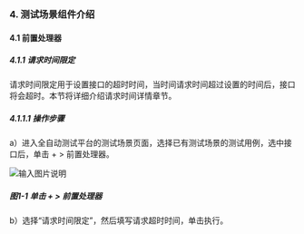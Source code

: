 ### 4. 测试场景组件介绍

#### 4.1 前置处理器

##### 4.1.1 请求时间限定

请求时间限定用于设置接口的超时时间，当时间请求时间超过设置的时间后，接口将会超时。本节将详细介绍请求时间详情章节。

##### 4.1.1.1 操作步骤

a）进入全自动测试平台的测试场景页面，选择已有测试场景的测试用例，选中接口后，单击 + > 前置处理器。

![输入图片说明](../../../images/SoFlu%E5%85%A8%E8%87%AA%E5%8A%A8%E6%B5%8B%E8%AF%95%E5%B9%B3%E5%8F%B0%E6%95%99%E7%A8%8B/4.%20%E6%B5%8B%E8%AF%95%E5%9C%BA%E6%99%AF%E7%BB%84%E4%BB%B6%E4%BB%8B%E7%BB%8D/1.%20%E5%89%8D%E7%BD%AE%E5%A4%84%E7%90%86%E5%99%A8/image.png)

##### 图1-1 单击 + > 前置处理器

b）选择“请求时间限定”，然后填写请求超时时间，单击执行。
